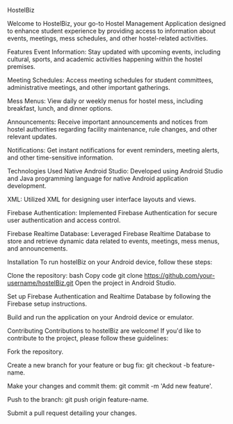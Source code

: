 HostelBiz


Welcome to HostelBiz, your go-to Hostel Management Application designed to enhance student experience by providing access to information about events, meetings, mess schedules, and other hostel-related activities.

Features
Event Information: Stay updated with upcoming events, including cultural, sports, and academic activities happening within the hostel premises.

Meeting Schedules: Access meeting schedules for student committees, administrative meetings, and other important gatherings.

Mess Menus: View daily or weekly menus for hostel mess, including breakfast, lunch, and dinner options.

Announcements: Receive important announcements and notices from hostel authorities regarding facility maintenance, rule changes, and other relevant updates.

Notifications: Get instant notifications for event reminders, meeting alerts, and other time-sensitive information.

Technologies Used
Native Android Studio: Developed using Android Studio and Java programming language for native Android application development.

XML: Utilized XML for designing user interface layouts and views.

Firebase Authentication: Implemented Firebase Authentication for secure user authentication and access control.

Firebase Realtime Database: Leveraged Firebase Realtime Database to store and retrieve dynamic data related to events, meetings, mess menus, and announcements.

Installation
To run hostelBiz on your Android device, follow these steps:

Clone the repository:
bash
Copy code
git clone https://github.com/your-username/hostelBiz.git
Open the project in Android Studio.

Set up Firebase Authentication and Realtime Database by following the Firebase setup instructions.

Build and run the application on your Android device or emulator.

Contributing
Contributions to hostelBiz are welcome! If you'd like to contribute to the project, please follow these guidelines:

Fork the repository.

Create a new branch for your feature or bug fix: git checkout -b feature-name.

Make your changes and commit them: git commit -m 'Add new feature'.

Push to the branch: git push origin feature-name.

Submit a pull request detailing your changes.
